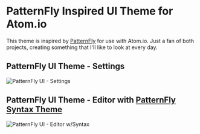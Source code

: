 # PatternFly Inspired UI Theme for Atom.io

This theme is inspired by [PatternFly](https://www.patternfly.org) for use with Atom.io. Just a fan of both projects, creating something that I'll like to look at every day.

## PatternFly UI Theme - Settings
![PatternFly UI - Settings](http://i.imgur.com/YSiMChl.png)

## PatternFly UI Theme - Editor with [PatternFly Syntax Theme](https://atom.io/themes/atom-patternfly-syntax)
![PatternFly UI - Editor w/Syntax](http://i.imgur.com/6K0a4bb.png)

